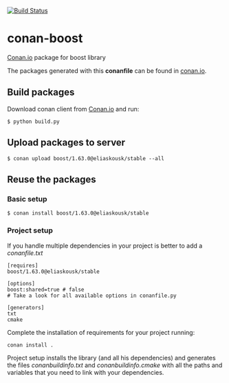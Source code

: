 [![Build Status](https://travis-ci.org/eliaskousk/conan-boost.svg?branch=testing/1.63.0)](https://travis-ci.org/eliaskousk/conan-boost)

# conan-boost

[Conan.io](https://conan.io) package for boost library

The packages generated with this **conanfile** can be found in [conan.io](https://conan.io/source/boost/1.63.0/eliaskousk/stable).

## Build packages

Download conan client from [Conan.io](https://conan.io) and run:

    $ python build.py
    
## Upload packages to server

    $ conan upload boost/1.63.0@eliaskousk/stable --all
    
## Reuse the packages

### Basic setup

    $ conan install boost/1.63.0@eliaskousk/stable
    
### Project setup

If you handle multiple dependencies in your project is better to add a *conanfile.txt*
    
    [requires]
    boost/1.63.0@eliaskousk/stable

    [options]
    boost:shared=true # false
    # Take a look for all available options in conanfile.py
    
    [generators]
    txt
    cmake

Complete the installation of requirements for your project running:</small></span>

    conan install . 

Project setup installs the library (and all his dependencies) and generates the files *conanbuildinfo.txt* and *conanbuildinfo.cmake* with all the paths and variables that you need to link with your dependencies.

